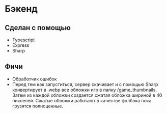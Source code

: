 # Бэкенд

## Сделан с помощью

- Typescript
- Express
- Sharp

## Фичи

- Обработчик ошибок
- Перед тем как запуститься, сервер скачивает и с помощью Sharp конвертирует в .webp все обложки игр в папку /game_thumbnails. Затем из каждой обложки создается сжатая обложка шириной в 40 пикселей. Сжатые обложки работают в качестве фолбэка пока грузятся полноценные.
